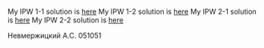 My IPW 1-1 solution is [here](https://www.github.com/NiewmieRaven/ipw1-1)
My IPW 1-2 solution is [here](https://www.github.com/NiewmieRaven/IPW1-2)
My IPW 2-1 solution is [here](https://www.github.com/NiewmieRaven/IPW2-1)
My IPW 2-2 solution is [here](https://www.github.com/NiewmieRaven/IPW2-2)

Невмержицкий А.С. 051051
